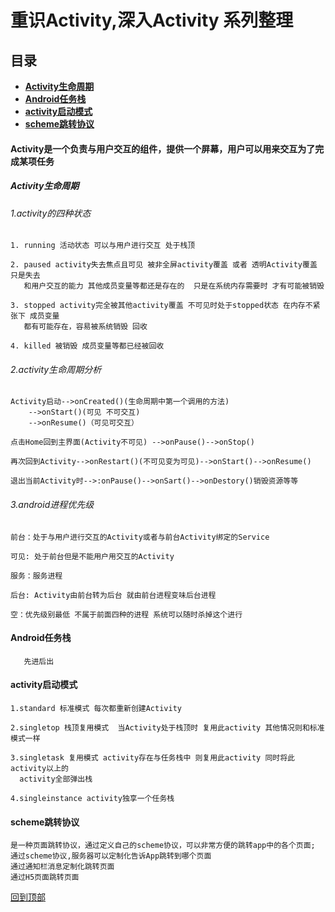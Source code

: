 # 重识Activity,深入Activity 系列整理
## 目录
* [**Activity生命周期**](#Activity生命周期)
* [**Android任务栈**](#Android任务栈)
* [**activity启动模式**](#activity启动模式)
* [**scheme跳转协议**](#scheme跳转协议)

#### Activity是一个负责与用户交互的组件，提供一个屏幕，用户可以用来交互为了完成某项任务	
##### Activity生命周期
  
###### 1.activity的四种状态    
	1. running 活动状态 可以与用户进行交互 处于栈顶
		
	2. paused activity失去焦点且可见 被非全屏activity覆盖 或者 透明Activity覆盖 只是失去
	   和用户交互的能力 其他成员变量等都还是存在的  只是在系统内存需要时 才有可能被销毁
		
	3. stopped activity完全被其他activity覆盖 不可见时处于stopped状态 在内存不紧张下 成员变量
	   都有可能存在，容易被系统销毁 回收
		
	4. killed 被销毁 成员变量等都已经被回收
		
###### 2.activity生命周期分析   
	Activity启动-->onCreated()(生命周期中第一个调用的方法)
		-->onStart()(可见 不可交互)
		-->onResume()（可见可交互）
					
	点击Home回到主界面(Activity不可见) -->onPause()-->onStop()
		
	再次回到Activity-->onRestart()(不可见变为可见)-->onStart()-->onResume()
		
	退出当前Activity时-->:onPause()-->onSart()-->onDestory()销毁资源等等
###### 3.android进程优先级 
    前台：处于与用户进行交互的Activity或者与前台Activity绑定的Service
    
    可见: 处于前台但是不能用户用交互的Activity
    
    服务：服务进程
    
    后台: Activity由前台转为后台 就由前台进程变味后台进程
    
    空：优先级别最低 不属于前面四种的进程 系统可以随时杀掉这个进行


    
#### Android任务栈
       先进后出
#### activity启动模式
	1.standard 标准模式 每次都重新创建Activity
	
	2.singletop 栈顶复用模式  当Activity处于栈顶时 复用此activity 其他情况则和标准模式一样
	
	3.singletask 复用模式 activity存在与任务栈中 则复用此activity 同时将此activity以上的
	  activity全部弹出栈
	  
	4.singleinstance activity独享一个任务栈
	
#### scheme跳转协议
	是一种页面跳转协议，通过定义自己的scheme协议，可以非常方便的跳转app中的各个页面;
	通过scheme协议,服务器可以定制化告诉App跳转到哪个页面
	通过通知栏消息定制化跳转页面
	通过H5页面跳转页面
	

[回到顶部](#目录)